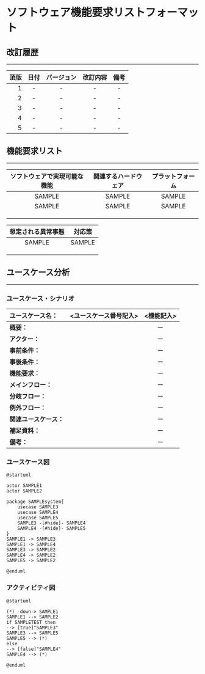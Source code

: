 # ソフトウェア機能要求リストフォーマット

## 改訂履歴

---

|頂版|日付|バージョン|改訂内容|備考|
|---:|:---:|:---:|:---:|:---:|
|1|-|-|-|-|
|2|-|-|-|-|
|3|-|-|-|-|
|4|-|-|-|-|
|5|-|-|-|-|

## 機能要求リスト

---

|ソフトウェアで実現可能な機能|関連するハードウェア|プラットフォーム|
|:---:|:---:|:---:|
|SAMPLE|SAMPLE|SAMPLE|
|SAMPLE|SAMPLE|SAMPLE|
||||
||||
||||

|想定される異常事態|対応策|
|:---:|:---:|
|SAMPLE|SAMPLE|
|||
|||
|||

## ユースケース分析

---

### ユースケース・シナリオ

|ユースケース名：|<ユースケース番号記入>|<機能記入>|
|:---|:---:|:---:|
|**概要：**||ー
|**アクター：**||ー
|**事前条件：**||ー
|**事後条件：**||ー
|**機能要求：**||ー
|**メインフロー：**||ー
|**分岐フロー：**||ー
|**例外フロー：**||ー
|**関連ユースケース：**||ー
|**補足資料：**||ー
|**備考：**||ー

### ユースケース図

```plantuml
@startuml

actor SAMPLE1
actor SAMPLE2

package SAMPLEsystem{
    usecase SAMPLE3
    usecase SAMPLE4
    usecase SAMPLE5
    SAMPLE3 -[#hide]- SAMPLE4
    SAMPLE4 -[#hide]- SAMPLE5
}
SAMPLE1 -> SAMPLE3
SAMPLE1 -> SAMPLE4
SAMPLE3 -> SAMPLE2
SAMPLE4 -> SAMPLE2
SAMPLE5 -> SAMPLE2 

@enduml
```

### アクティビティ図

```plantuml
@startuml

(*) -down-> SAMPLE1
SAMPLE1 --> SAMPLE2
if SAMPLETEST then
--> [true]"SAMPLE3"
SAMPLE3 --> SAMPLE5
SAMPLE5 --> (*)
else
--> [false]"SAMPLE4"
SAMPLE4 --> (*)

@enduml

```
